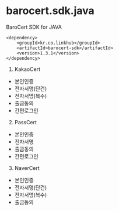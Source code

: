 barocert.sdk.java
================

BaroCert SDK for JAVA

    <dependency>
        <groupId>kr.co.linkhub</groupId>
        <artifactId>barocert-sdk</artifactId>
        <version>1.3.1</version>
    </dependency>

1. KakaoCert 
  - 본인인증
  - 전자서명(단건)
  - 전자서명(복수)
  - 출금동의
  - 간편로그인

2. PassCert
  - 본인인증
  - 전자서명
  - 출금동의
  - 간편로그인

3. NaverCert
  - 본인인증
  - 전자서명(단건)
  - 전자서명(복수)
  - 출금동의